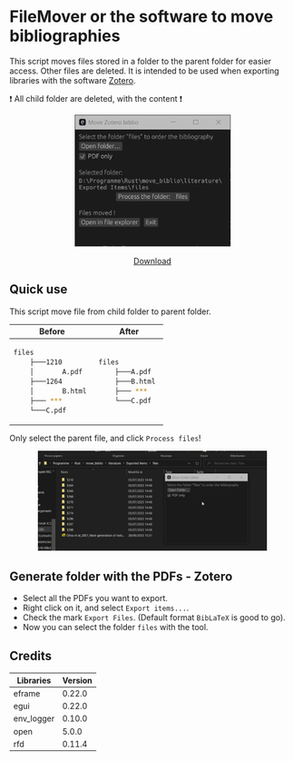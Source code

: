 # FileMover or the software to move bibliographies

This script moves files stored in a folder to the parent folder for easier access. Other files are deleted.
It is intended to be used when exporting libraries with the software [Zotero](https://www.zotero.org/).

❗ All child folder are deleted, with the content ❗

<div align="center">
<img src="https://raw.githubusercontent.com/S6ril/FilesMover/master/images/main.png"  width="275"/>

[Download](https://github.com/S6ril/FilesMover/releases/)

</div>




## Quick use

This script move file from child folder to parent folder.

<table  align="center">
<thead>
  <tr>
    <th>Before</th>
    <th>After</th>
  </tr>
</thead>
<tbody>
<tr>
<td>
    
```bash                         
files              
    ├───1210       
    │       A.pdf  
    ├───1264       
    │       B.html 
    ├─── ***       
    └───C.pdf      
```
</td>
<td>

```bash 
files          
    ├───A.pdf  
    ├───B.html 
    ├─── ***   
    └───C.pdf  


``` 
</td>
</tr>
</tbody>
</table>

Only select the parent file, and click `Process files`!

<p align="center">
  <img src="https://raw.githubusercontent.com/S6ril/FilesMover/master/images/Animation.gif" width="80%"/>
</p>

## Generate folder with the PDFs - Zotero

* Select all the PDFs you want to export.
* Right click on it, and select `Export items...`.
* Check the mark `Export Files`. (Default format `BibLaTeX` is good to go).
* Now you can select the folder `files` with the tool.


## Credits

<table  align="center">
<thead>
  <tr>
    <th>Libraries</th>
    <th>Version</th>
  </tr>
</thead>
<tbody>
<tr>
    <td>eframe</td>
    <td>0.22.0</td>
</tr>
<tr>
    <td>egui</td>
    <td>0.22.0</td>
</tr>
<tr>
    <td>env_logger</td>
    <td>0.10.0</td>
</tr>
<tr>
    <td>open</td>
    <td>5.0.0</td>
</tr>
<tr>
    <td>rfd</td>
    <td> 0.11.4</td>
</tr>
</tbody>
</table>



